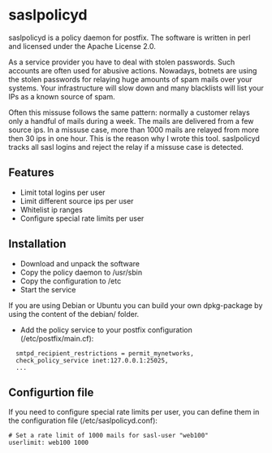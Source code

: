 saslpolicyd
===========

saslpolicyd is a policy daemon for postfix. The software is written in perl and licensed under the Apache License 2.0.

As a service provider you have to deal with stolen passwords. Such accounts are often used for abusive actions. Nowadays, botnets are using the stolen passwords for relaying huge amounts of spam mails over your systems. Your infrastructure will slow down and many blacklists will list your IPs as a known source of spam. 

Often this missuse follows the same pattern: normally a customer relays only a handful of mails during a week. The mails are delivered from a few source ips. In a missuse case, more than 1000 mails are relayed from more then 30 ips in one hour. This is the reason why I wrote this tool. saslpolicyd tracks all sasl logins and reject the relay if a missuse case is detected.


Features
-------------
* Limit total logins per user
* Limit different source ips per user
* Whitelist ip ranges
* Configure special rate limits per user


Installation
-------------
* Download and unpack the software
* Copy the policy daemon to /usr/sbin
* Copy the configuration to /etc
* Start the service

If you are using Debian or Ubuntu you can build your own dpkg-package by using the content of the debian/ folder.

* Add the policy service to your postfix configuration (/etc/postfix/main.cf):

```
  smtpd_recipient_restrictions = permit_mynetworks,
  check_policy_service inet:127.0.0.1:25025,
  ...
```

Configurtion file
-----------------
If you need to configure special rate limits per user, you can define them in the configuration file (/etc/saslpolicyd.conf):


```
# Set a rate limit of 1000 mails for sasl-user "web100"
userlimit: web100 1000
```

